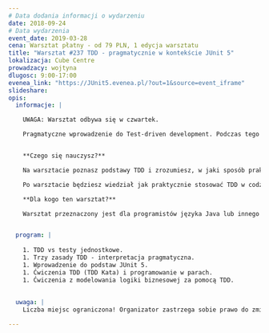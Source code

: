 ```yaml
---
# Data dodania informacji o wydarzeniu
date: 2018-09-24
# Data wydarzenia
event_date: 2019-03-28
cena: Warsztat płatny - od 79 PLN, 1 edycja warsztatu
title: "Warsztat #237 TDD - pragmatycznie w kontekście JUnit 5"
lokalizacja: Cube Centre
prowadzacy: wojtyna
dlugosc: 9:00-17:00
evenea_link: "https://JUnit5.evenea.pl/?out=1&source=event_iframe"
slideshare:
opis:
  informacje: |

    UWAGA: Warsztat odbywa się w czwartek.

    Pragmatyczne wprowadzenie do Test-driven development. Podczas tego warsztatu skupimy się na procesie wytwarzania oprogramowania sterowanego przez testy. Wytłumaczymy także, że TDD to nie jest jedynie praktyka pisania testów jednostkowych. Warsztat dedykowany jest dla programistów języka Java, którzy chcą nauczyć się, jak wytwarzać najwyższej jakości oprogramowanie zgodnie z wymaganiami biznesowymi.


    **Czego się nauczysz?**

    Na warsztacie poznasz podstawy TDD i zrozumiesz, w jaki sposób praktycznie stosować ten proces w codziennym wytwarzaniu oprogramowania. Dowiesz się, czym jest cykl red-green-refactor i poznasz trzy podstawowe zasady TDD. Zaznajomisz się  także z najnowszą wersję frameworka JUnit w wersji 5. W trakcie warsztatu skupimy się na ćwiczeniach TDD (TDD Kata), zaczynając od bardzo prostych przykładów a kończąc na fragmentach złożonych zachowań biznesowych.

    Po warsztacie będziesz wiedział jak praktycznie stosować TDD w codziennej pracy. Będziesz także rozumiał, że mimo niewątpliwych zalet TDD, nie jest to złoty środek na każdy problem.

    **Dla kogo ten warsztat?**

    Warsztat przeznaczony jest dla programistów języka Java lub innego języka obiektowego (np. C#) z przynajmniej podstawową znajomością testów jednostkowych. W trakcie warsztatu skupimy się na procesie wytwarzania oprogramowania sterowanego testami, a nie tylko na prostych technikaliach. W związku z tym, jak najbardziej zapraszamy również seniorów i architektów z wieloletnim doświadczeniem.


  program: |
 
    1. TDD vs testy jednostkowe.
    1. Trzy zasady TDD - interpretacja pragmatyczna.
    1. Wprowadzenie do podstaw JUnit 5.
    1. Ćwiczenia TDD (TDD Kata) i programowanie w parach.
    1. Ćwiczenia z modelowania logiki biznesowej za pomocą TDD.
    
  
  uwaga: |
    Liczba miejsc ograniczona! Organizator zastrzega sobie prawo do zmiany lokalizacji wydarzenia oraz jego odwołania w przypadku niezgłoszenia się minimalnej liczby uczestników.

---
```

